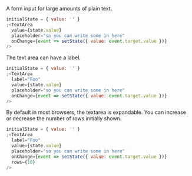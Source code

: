 A form input for large amounts of plain text.

```js
initialState = { value: '' }
;<TextArea
  value={state.value}
  placeholder="so you can write some in here"
  onChange={event => setState({ value: event.target.value })}
/>
```

The text area can have a label.

```js
initialState = { value: '' }
;<TextArea
  label="Foo"
  value={state.value}
  placeholder="so you can write some in here"
  onChange={event => setState({ value: event.target.value })}
/>
```

By default in most browsers, the textarea is expandable. You can increase or decrease the number of rows initially shown.

```js
initialState = { value: '' }
;<TextArea
  label="Foo"
  value={state.value}
  placeholder="so you can write some in here"
  onChange={event => setState({ value: event.target.value })}
  rows={10}
/>
```
